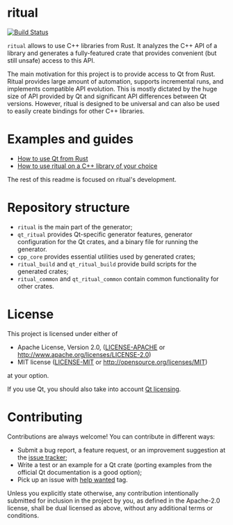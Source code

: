 # ritual

[![Build Status](https://travis-ci.com/rust-qt/ritual.svg?branch=master)](https://travis-ci.com/rust-qt/ritual/branches)

`ritual` allows to use C++ libraries from Rust. It analyzes the C++ API of a library and generates a fully-featured crate that provides convenient (but still unsafe) access to this API.

The main motivation for this project is to provide access to Qt from Rust. Ritual provides large amount of automation, supports incremental runs, and implements compatible API evolution. This is mostly dictated by the huge size of API provided by Qt and significant API differences between Qt versions. However, ritual is designed to be universal and can also be used to easily create bindings for other C++ libraries.

# Examples and guides

- [How to use Qt from Rust](https://github.com/rust-qt/examples)
- [How to use ritual on a C++ library of your choice](https://github.com/rust-qt/generator-example)

The rest of this readme is focused on ritual's development.

# Repository structure

- `ritual` is the main part of the generator;
- `qt_ritual` provides Qt-specific generator features, generator configuration for the Qt crates, and a binary file for running the generator.
- `cpp_core` provides essential utilities used by generated crates;
- `ritual_build` and `qt_ritual_build` provide build scripts for the generated crates;
- `ritual_common` and `qt_ritual_common` contain common functionality for other crates.

# License

This project is licensed under either of

 * Apache License, Version 2.0, ([LICENSE-APACHE](LICENSE-APACHE) or
   http://www.apache.org/licenses/LICENSE-2.0)
 * MIT license ([LICENSE-MIT](LICENSE-MIT) or
   http://opensource.org/licenses/MIT)

at your option.

If you use Qt, you should also take into account [Qt licensing](https://www.qt.io/licensing/).

# Contributing

Contributions are always welcome! You can contribute in different ways:

- Submit a bug report, a feature request, or an improvement suggestion at the [issue tracker](https://github.com/rust-qt/ritual/issues);
- Write a test or an example for a Qt crate (porting examples from the official Qt documentation is a good option);
- Pick up an issue with [help wanted](https://github.com/rust-qt/ritual/labels/help%20wanted) tag.

Unless you explicitly state otherwise, any contribution intentionally submitted for inclusion in the project by you, as defined in the Apache-2.0 license, shall be dual licensed as above, without any additional terms or conditions.
